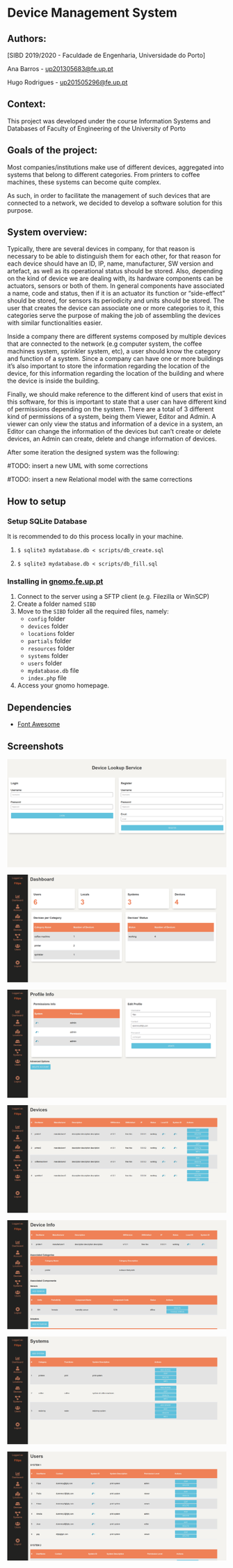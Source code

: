# Device Management System

## Authors: 

[SIBD 2019/2020 - Faculdade de Engenharia, Universidade do Porto]

Ana Barros - up201305683@fe.up.pt

Hugo Rodrigues - up201505296@fe.up.pt

## Context:

This project was developed under the course Information Systems and Databases of Faculty of Engineering of the University of Porto

## Goals of the project: 

Most companies/institutions make use of different devices, aggregated into systems that belong to different categories. From printers to coffee machines, these systems can become quite complex. 

As such, in order to facilitate the management of such devices that are connected to a network, we decided to develop a software solution for this purpose. 

## System overview: 

Typically, there are several devices in company, for that reason is necessary to be able to distinguish them for each other, for that reason for each device should have an ID, IP, name, manufacturer, SW version and artefact, as well as its operational status should be stored. Also, depending on the kind of device we are dealing with, its hardware components can be actuators, sensors or both of them. In general components have associated a name, code and status, then if it is an actuator its function or “side-effect” should be stored, for sensors its periodicity and units should be stored. The user that creates the device can associate one or more categories to it, this categories serve the purpose of making the job of assembling the devices with similar functionalities easier.

Inside a company there are different systems composed by multiple devices that are connected to the network (e.g computer system, the coffee machines system, sprinkler system, etc), a user should know the category and function of a system.
Since a company can have one or more buildings it’s also important to store the
information regarding the location of the device, for this information regarding the location of the building and where the device is inside the building.

Finally, we should make reference to the different kind of users that exist in this
software, for this is important to state that a user can have different kind of permissions depending on the system. There are a total of 3 different kind of permissions of a system, being them Viewer, Editor and Admin. A viewer can only view the status and
information of a device in a system, an Editor can change the information of the devices but can’t create or delete devices, an Admin can create, delete and change information of devices.  

After some iteration the designed system was the following:  

#TODO: insert a new UML with some corrections

#TODO: insert a new Relational model with the same corrections


## How to setup

### Setup SQLite Database

It is recommended to do this process locally in your machine.

1. ```$ sqlite3 mydatabase.db < scripts/db_create.sql```

2. ```$ sqlite3 mydatabase.db < scripts/db_fill.sql```



### Installing in [gnomo.fe.up.pt](gnomo.fe.up.pt)

1. Connect to the server using a SFTP client (e.g. Filezilla or WinSCP)
2. Create a folder named ```SIBD```
3. Move to the ```SIBD``` folder all the required files, namely:
    - ```config``` folder
    - ```devices``` folder
    - ```locations``` folder
    - ```partials``` folder
    - ```resources``` folder
    - ```systems``` folder
    - ```users``` folder
    - ```mydatabase.db``` file
    - ```index.php``` file
4. Access your gnomo homepage.


## Dependencies

- [Font Awesome](http://fontawesome.com/)

## Screenshots

![Index Page](./docs/screenshots/index.png)

![Dashboard Page](./docs/screenshots/dashboard.png)

![Profile Page](./docs/screenshots/profile.png)

![Devices Page](./docs/screenshots/devices.png)

![Devices Info Page](./docs/screenshots/deviceinfo.png)

![Systems Page](./docs/screenshots/systems.png)

![Users Page](./docs/screenshots/users.png)




